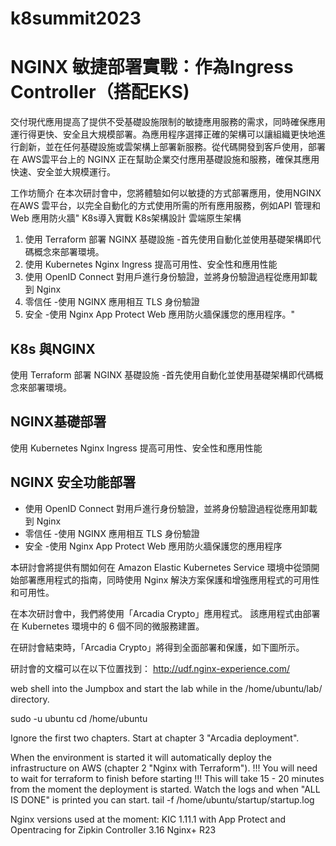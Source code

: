 # k8summit2023
# NGINX 敏捷部署實戰：作為Ingress Controller（搭配EKS)

交付現代應用提高了提供不受基礎設施限制的敏捷應用服務的需求，同時確保應用運行得更快、安全且大規模部署。為應用程序選擇正確的架構可以讓組織更快地進行創新，並在任何基礎設施或雲架構上部署新服務。從代碼開發到客戶使用，部署在 AWS雲平台上的 NGINX 正在幫助企業交付應用基礎設施和服務，確保其應用快速、安全並大規模運行。

工作坊簡介
在本次研討會中，您將體驗如何以敏捷的方式部署應用，使用NGINX在AWS 雲平台，以完全自動化的方式使用所需的所有應用服務，例如API 管理和Web 應用防火牆"
K8s導入實戰 K8s架構設計   雲端原生架構

1. 使用 Terraform 部署 NGINX 基礎設施 -首先使用自動化並使用基礎架構即代碼概念來部署環境。
2. 使用 Kubernetes Nginx Ingress 提高可用性、安全性和應用性能
3. 使用 OpenID Connect 對用戶進行身份驗證，並將身份驗證過程從應用卸載到 Nginx
4. 零信任 -使用 NGINX 應用相互 TLS 身份驗證
5. 安全 -使用 Nginx App Protect Web 應用防火牆保護您的應用程序。"

## K8s 與NGINX 
使用 Terraform 部署 NGINX 基礎設施 -首先使用自動化並使用基礎架構即代碼概念來部署環境。
## NGINX基礎部署	
使用 Kubernetes Nginx Ingress 提高可用性、安全性和應用性能
## NGINX 安全功能部署	
- 使用 OpenID Connect 對用戶進行身份驗證，並將身份驗證過程從應用卸載到 Nginx
- 零信任 -使用 NGINX 應用相互 TLS 身份驗證
- 安全 -使用 Nginx App Protect Web 應用防火牆保護您的應用程序

本研討會將提供有關如何在 Amazon Elastic Kubernetes Service 環境中從頭開始部署應用程式的指南，同時使用 Nginx 解決方案保護和增強應用程式的可用性和可用性。

在本次研討會中，我們將使用「Arcadia Crypto」應用程式。 該應用程式由部署在 Kubernetes 環境中的 6 個不同的微服務建置。

在研討會結束時，「Arcadia Crypto」將得到全面部署和保護，如下圖所示。

研討會的文檔可以在以下位置找到： 
http://udf.nginx-experience.com/

web shell into the Jumpbox and start the lab while in the /home/ubuntu/lab/ directory.

sudo -u ubuntu
cd /home/ubuntu

Ignore the first two chapters. Start at chapter 3 "Arcadia deployment".

When the environment is started it will automatically deploy the infrastructure on AWS (chapter 2 "Nginx with Terraform"). 
!!! You will need to wait for terraform to finish before starting !!! 
This will take 15 - 20 minutes from the moment the deployment is started. Watch the logs and when "ALL IS DONE" is printed you can start. 
tail -f /home/ubuntu/startup/startup.log

Nginx versions used at the moment: KIC 1.11.1 with App Protect and Opentracing for Zipkin Controller 3.16 Nginx+ R23
